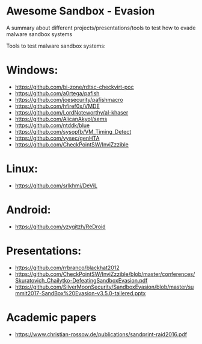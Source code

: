 # Awesome Sandbox - Evasion

A summary about different projects/presentations/tools to test how to evade malware sandbox systems

Tools to test malware sandbox systems:

# Windows:

- https://github.com/bi-zone/rdtsc-checkvirt-poc
- https://github.com/a0rtega/pafish
- https://github.com/joesecurity/pafishmacro
- https://github.com/hfiref0x/VMDE
- https://github.com/LordNoteworthy/al-khaser
- https://github.com/AlicanAkyol/sems
- https://github.com/ntddk/blue
- https://github.com/sysopfb/VM_Timing_Detect
- https://github.com/vysec/genHTA
- https://github.com/CheckPointSW/InviZzzible

# Linux:

- https://github.com/srlkhmi/DeViL

# Android:

- https://github.com/yzygitzh/ReDroid

# Presentations:

- https://github.com/rrbranco/blackhat2012
- https://github.com/CheckPointSW/InviZzzible/blob/master/conferences/Skuratovich_Chailytko-DefeatingSandboxEvasion.pdf
- https://github.com/SilverMoonSecurity/SandboxEvasion/blob/master/summit2017-SandBox%20Evasion-v3.5.0-tailered.pptx

# Academic papers

- https://www.christian-rossow.de/publications/sandprint-raid2016.pdf
